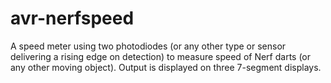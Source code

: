 avr-nerfspeed
=============

A speed meter using two photodiodes (or any other type or sensor delivering a rising edge on detection) to measure speed of Nerf darts (or any other moving object). Output is displayed on three 7-segment displays.
